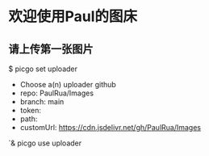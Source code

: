 # 欢迎使用Paul的图床
## 请上传第一张图片
$ picgo set uploader
* Choose a(n) uploader github
* repo: PaulRua/Images
* branch: main
* token: 
* path:
* customUrl: https://cdn.jsdelivr.net/gh/PaulRua/Images

`& picgo use uploader

